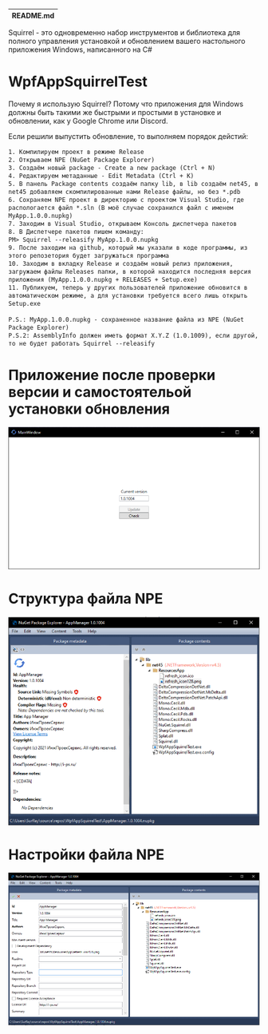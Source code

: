 | README.md |
|:---|

Squirrel - это одновременно набор инструментов и библиотека для полного управления установкой и обновлением вашего настольного приложения Windows, написанного на C#

# WpfAppSquirrelTest

Почему я использую Squirrel?
Потому что приложения для Windows должны быть такими же быстрыми и простыми в установке и обновлении, как у Google Chrome или Discord.

Если решили выпустить обновление, то выполняем порядок дейстий:

	1. Компилируем проект в режиме Release
	2. Открываем NPE (NuGet Package Explorer)
	3. Создаём новый package - Create a new package (Ctrl + N)
	4. Редактируем метаданные - Edit Metadata (Ctrl + K)
	5. В панель Package contents создаём папку lib, в lib создаём net45, в net45 добавляем скомпилированные нами Release файлы, но без *.pdb
	6. Сохраняем NPE проект в директорию с проектом Visual Studio, где распологается файл *.sln (В моё случае сохранился файл с именем MyApp.1.0.0.nupkg)
	7. Заходим в Visual Studio, открываем Консоль диспетчера пакетов
	8. В Диспетчере пакетов пишем команду:
	PM> Squirrel --releasify MyApp.1.0.0.nupkg
	9. После заходим на github, который мы указали в коде программы, из этого репозетория будет загружаться программа
	10. Заходим в вкладку Release и создаём новый релиз приложения, загружаем файлы Releases папки, в которой находится последняя версия приложения (MyApp.1.0.0.nupkg + RELEASES + Setup.exe)
	11. Публикуем, теперь у других пользователей приложение обновится в автоматическом режиме, а для установки требуется всего лишь открыть Setup.exe

	P.S.: MyApp.1.0.0.nupkg - сохраненное название файла из NPE (NuGet Package Explorer)
	P.S.2: AssemblyInfo должен иметь формат X.Y.Z (1.0.1009), если другой, то не будет работать Squirrel --releasify

# Приложение после проверки версии и самостоятельой установки обновления 

![](Docs/App_exmp.png)

# Структура файла NPE 

![](Docs/NPE_front.png)

# Настройки файла NPE 

![](Docs/NPE_settings.png)
